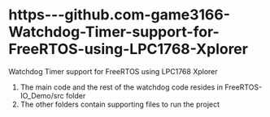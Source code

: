 # https---github.com-game3166-Watchdog-Timer-support-for-FreeRTOS-using-LPC1768-Xplorer
Watchdog Timer support for FreeRTOS using LPC1768 Xplorer

1. The main code and the rest of the watchdog code resides in FreeRTOS-IO_Demo/src folder
2. The other folders contain supporting files to run the project
